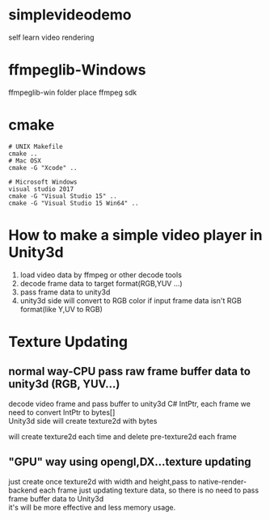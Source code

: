 # simplevideodemo
self learn video rendering

# ffmpeglib-Windows
ffmpeglib-win folder place ffmpeg sdk

# cmake 
```
# UNIX Makefile
cmake ..
# Mac OSX
cmake -G "Xcode" ..

# Microsoft Windows
visual studio 2017
cmake -G "Visual Studio 15" ..
cmake -G "Visual Studio 15 Win64" ..
```


# How to make a simple video player in Unity3d

1. load video data by ffmpeg or other decode tools
2. decode frame data to target format(RGB,YUV ...)
4. pass frame data to unity3d
5. unity3d side will convert to RGB color if input frame data isn't RGB format(like Y,UV to RGB)


# Texture Updating
## normal way-CPU pass raw frame buffer data to unity3d (RGB, YUV...)
decode video frame and pass buffer to unity3d C# IntPtr, each frame we need to convert IntPtr to bytes[]  
Unity3d side will create texture2d with bytes  

will create texture2d each time and delete pre-texture2d each frame


## "GPU" way using opengl,DX...texture updating
just create once texture2d with width and height,pass to native-render-backend each frame just updating texture data, so there is no need to pass frame buffer data to Unity3d  
it's will be more effective and less memory usage.

